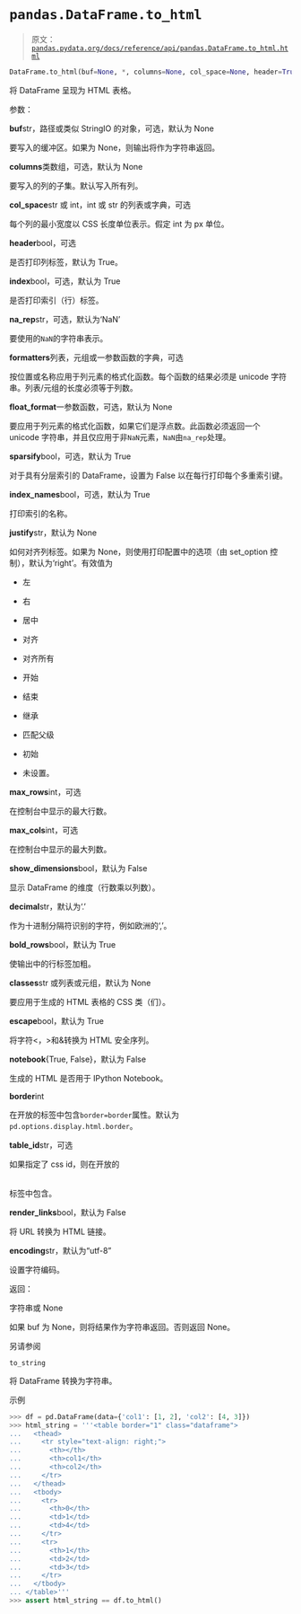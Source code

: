 # `pandas.DataFrame.to_html`

> 原文：[`pandas.pydata.org/docs/reference/api/pandas.DataFrame.to_html.html`](https://pandas.pydata.org/docs/reference/api/pandas.DataFrame.to_html.html)

```py
DataFrame.to_html(buf=None, *, columns=None, col_space=None, header=True, index=True, na_rep='NaN', formatters=None, float_format=None, sparsify=None, index_names=True, justify=None, max_rows=None, max_cols=None, show_dimensions=False, decimal='.', bold_rows=True, classes=None, escape=True, notebook=False, border=None, table_id=None, render_links=False, encoding=None)
```

将 DataFrame 呈现为 HTML 表格。

参数：

**buf**str，路径或类似 StringIO 的对象，可选，默认为 None

要写入的缓冲区。如果为 None，则输出将作为字符串返回。

**columns**类数组，可选，默认为 None

要写入的列的子集。默认写入所有列。

**col_space**str 或 int，int 或 str 的列表或字典，可选

每个列的最小宽度以 CSS 长度单位表示。假定 int 为 px 单位。

**header**bool，可选

是否打印列标签，默认为 True。

**index**bool，可选，默认为 True

是否打印索引（行）标签。

**na_rep**str，可选，默认为‘NaN’

要使用的`NaN`的字符串表示。

**formatters**列表，元组或一参数函数的字典，可选

按位置或名称应用于列元素的格式化函数。每个函数的结果必须是 unicode 字符串。列表/元组的长度必须等于列数。

**float_format**一参数函数，可选，默认为 None

要应用于列元素的格式化函数，如果它们是浮点数。此函数必须返回一个 unicode 字符串，并且仅应用于非`NaN`元素，`NaN`由`na_rep`处理。

**sparsify**bool，可选，默认为 True

对于具有分层索引的 DataFrame，设置为 False 以在每行打印每个多重索引键。

**index_names**bool，可选，默认为 True

打印索引的名称。

**justify**str，默认为 None

如何对齐列标签。如果为 None，则使用打印配置中的选项（由 set_option 控制），默认为‘right’。有效值为

+   左

+   右

+   居中

+   对齐

+   对齐所有

+   开始

+   结束

+   继承

+   匹配父级

+   初始

+   未设置。

**max_rows**int，可选

在控制台中显示的最大行数。

**max_cols**int，可选

在控制台中显示的最大列数。

**show_dimensions**bool，默认为 False

显示 DataFrame 的维度（行数乘以列数）。

**decimal**str，默认为‘.’

作为十进制分隔符识别的字符，例如欧洲的‘,’。

**bold_rows**bool，默认为 True

使输出中的行标签加粗。

**classes**str 或列表或元组，默认为 None

要应用于生成的 HTML 表格的 CSS 类（们）。

**escape**bool，默认为 True

将字符<，>和&转换为 HTML 安全序列。

**notebook**{True, False}，默认为 False

生成的 HTML 是否用于 IPython Notebook。

**border**int

在开放的<table>标签中包含`border=border`属性。默认为`pd.options.display.html.border`。

**table_id**str，可选

如果指定了 css id，则在开放的<table>标签中包含。

**render_links**bool，默认为 False

将 URL 转换为 HTML 链接。

**encoding**str，默认为“utf-8”

设置字符编码。

返回：

字符串或 None

如果 buf 为 None，则将结果作为字符串返回。否则返回 None。

另请参阅

`to_string`

将 DataFrame 转换为字符串。

示例

```py
>>> df = pd.DataFrame(data={'col1': [1, 2], 'col2': [4, 3]})
>>> html_string = '''<table border="1" class="dataframe">
...   <thead>
...     <tr style="text-align: right;">
...       <th></th>
...       <th>col1</th>
...       <th>col2</th>
...     </tr>
...   </thead>
...   <tbody>
...     <tr>
...       <th>0</th>
...       <td>1</td>
...       <td>4</td>
...     </tr>
...     <tr>
...       <th>1</th>
...       <td>2</td>
...       <td>3</td>
...     </tr>
...   </tbody>
... </table>'''
>>> assert html_string == df.to_html() 
```

